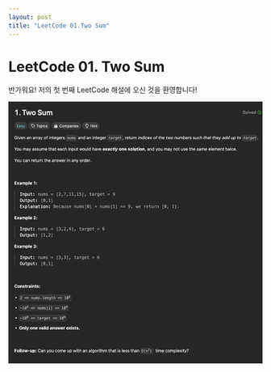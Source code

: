 ```yaml
---
layout: post
title: "LeetCode 01.Two Sum"
---
```


# LeetCode 01. Two Sum

반가워요! 저의 첫 번째 LeetCode 해설에 오신 것을 환영합니다!

![1722836652739](images/2024-08-05-LeetCode/1722836652739.png)

